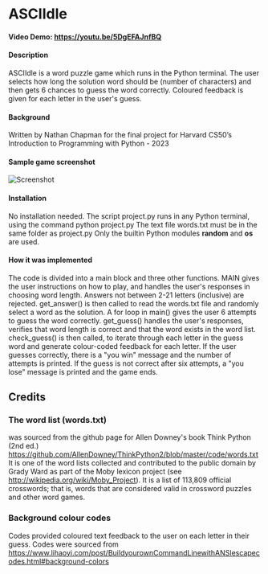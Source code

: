 # ASCIIdle

#### Video Demo:  <https://youtu.be/5DgEFAJnfBQ>

#### Description
ASCIIdle is a word puzzle game which runs in the Python terminal.
The user selects how long the solution word should be (number of characters) and then gets 6 chances to guess the word correctly.
Coloured feedback is given for each letter in the user's guess.

#### Background
Written by Nathan Chapman for the final project for Harvard CS50’s Introduction to Programming with Python - 2023

#### Sample game screenshot
![Screenshot](/blob/main/ASCIIdle%20demo%20screenshot.jpg)

#### Installation
No installation needed.
The script project.py runs in any Python terminal, using the command python project.py
The text file words.txt must be in the same folder as project.py
Only the builtin Python modules **random** and **os** are used.


#### How it was implemented
The code is divided into a main block and three other functions.
MAIN gives the user instructions on how to play, and handles the user's responses in choosing word length.
Answers not between 2-21 letters (inclusive) are rejected.
get_answer() is then called to read the words.txt file and randomly select a word as the solution.
A for loop in main() gives the user 6 attempts to guess the word correctly.
get_guess() handles the user's responses, verifies that word length is correct and that the word exists in the word list.
check_guess() is then called, to iterate through each letter in the guess word and generate colour-coded feedback for each letter.
If the user guesses correctly, there is a "you win" message and the number of attempts is printed.
If the guess is not correct after six attempts, a "you lose" message is printed and the game ends.

## Credits
### The word list (words.txt)
was sourced from the github page for Allen Downey's book Think Python (2nd ed.)
https://github.com/AllenDowney/ThinkPython2/blob/master/code/words.txt
It is one of the word lists collected and contributed to the public domain by Grady Ward as part of the Moby lexicon
project (see http://wikipedia.org/wiki/Moby_Project). It is a list of 113,809 official
crosswords; that is, words that are considered valid in crossword puzzles and other word
games.

### Background colour codes
Codes provided coloured text feedback to the user on each letter in their guess. Codes were sourced from
https://www.lihaoyi.com/post/BuildyourownCommandLinewithANSIescapecodes.html#background-colors
